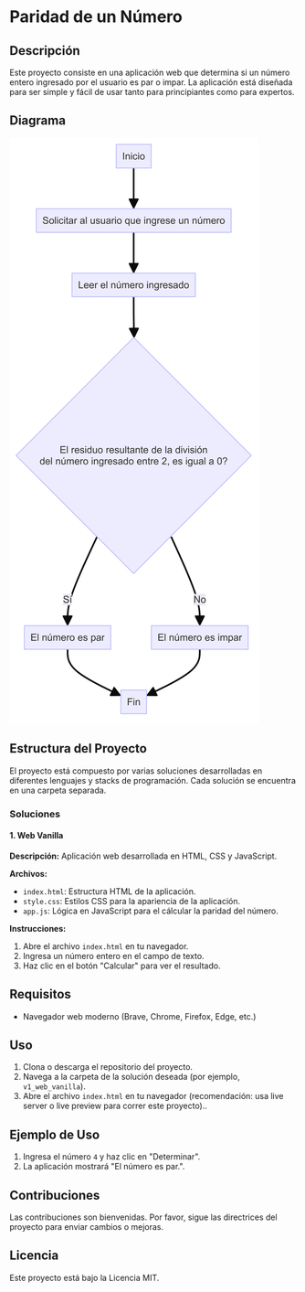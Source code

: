 # Paridad de un Número

## Descripción
Este proyecto consiste en una aplicación web que determina si un número entero ingresado por el usuario es par o impar. La aplicación está diseñada para ser simple y fácil de usar tanto para principiantes como para expertos.

## Diagrama
![Diagrama de la aplicación en general](diagram.png)

## Estructura del Proyecto
El proyecto está compuesto por varias soluciones desarrolladas en diferentes lenguajes y stacks de programación. Cada solución se encuentra en una carpeta separada.

### Soluciones

#### 1. Web Vanilla
**Descripción:** Aplicación web desarrollada en HTML, CSS y JavaScript.

**Archivos:**
- `index.html`: Estructura HTML de la aplicación.
- `style.css`: Estilos CSS para la apariencia de la aplicación.
- `app.js`: Lógica en JavaScript para el cálcular la paridad del número.

**Instrucciones:**
1. Abre el archivo `index.html` en tu navegador.
2. Ingresa un número entero en el campo de texto.
3. Haz clic en el botón "Calcular" para ver el resultado.

## Requisitos
- Navegador web moderno (Brave, Chrome, Firefox, Edge, etc.)

## Uso
1. Clona o descarga el repositorio del proyecto.
2. Navega a la carpeta de la solución deseada (por ejemplo, `v1_web_vanilla`).
3. Abre el archivo `index.html` en tu navegador (recomendación: usa live server o live preview para correr este proyecto)..

## Ejemplo de Uso
1. Ingresa el número `4` y haz clic en "Determinar".
2. La aplicación mostrará "El número es par.".

## Contribuciones
Las contribuciones son bienvenidas. Por favor, sigue las directrices del proyecto para enviar cambios o mejoras.

## Licencia
Este proyecto está bajo la Licencia MIT.
